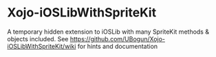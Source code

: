 # Xojo-iOSLibWithSpriteKit
A temporary hidden extension to iOSLib with many SpriteKit methods &amp; objects included.
See https://github.com/UBogun/Xojo-iOSLibWithSpriteKit/wiki for hints and documentation
